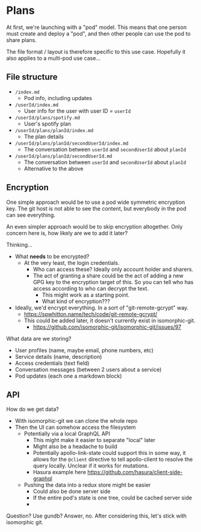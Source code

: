 # Plans

At first, we're launching with a "pod" model. This means that one person must
create and deploy a "pod", and then other people can use the pod to share
plans.

The file format / layout is therefore specific to this use case. Hopefully it
also applies to a multi-pod use case...

## File structure

- `/index.md`
  - Pod info, including updates
- `/userId/index.md`
  - User info for the user with user ID = `userId`
- `/userId/plans/spotify.md`
  - User's spotify plan
- `/userId/plans/planId/index.md`
  - The plan details
- `/userId/plans/planId/secondUserId/index.md`
  - The conversation between `userId` and `secondUserId` about `planId`
- `/userId/plans/planId/secondUserId.md`
  - The conversation between `userId` and `secondUserId` about `planId`
  - Alternative to the above

## Encryption

One simple approach would be to use a pod wide symmetric encryption key. The
git host is not able to see the content, but everybody in the pod can see
everything.

An even simpler approach would be to skip encryption altogether. Only concern
here is, how likely are we to add it later?

Thinking...

- What **needs** to be encrypted?
  - At the very least, the login credentials.
    - Who can access these? Ideally only account holder and sharers.
    - The act of granting a share could be the act of adding a new GPG key to
      the encryption target of this. So you can tell who has access according
      to who can decrypt the text.
      - This might work as a starting point.
      - What kind of encryption???
- Ideally, we'd encrypt everything. In a sort of "git-remote-gcrypt" way.
  - https://spwhitton.name/tech/code/git-remote-gcrypt/
  - This could be added later, it doesn't currently exist in isomorphic-git.
    - https://github.com/isomorphic-git/isomorphic-git/issues/97

What data are we storing?

- User profiles (name, maybe email, phone numbers, etc)
- Service details (name, description)
- Access credentials (text field)
- Conversation messages (between 2 users about a service)
- Pod updates (each one a markdown block)

## API

How do we get data?

- With isomorphic-git we can clone the whole repo
- Then the UI can somehow access the filesystem
  - Potentially via a local GraphQL API
    - This might make it easier to separate "local" later
    - Might also be a headache to build
    - Potentially apollo-link-state could support this in some way, it allows
      for the `@client` directive to tell apollo-client to resolve the query
      locally. Unclear if it works for mutations.
    - Hasura example here https://github.com/hasura/client-side-graphql
  - Pushing the data into a redux store might be easier
    - Could also be done server side
    - If the entire pod's state is one tree, could be cached server side
    -

Question? Use gundb? Answer, no. After considering this, let's stick with isomorphic git.
